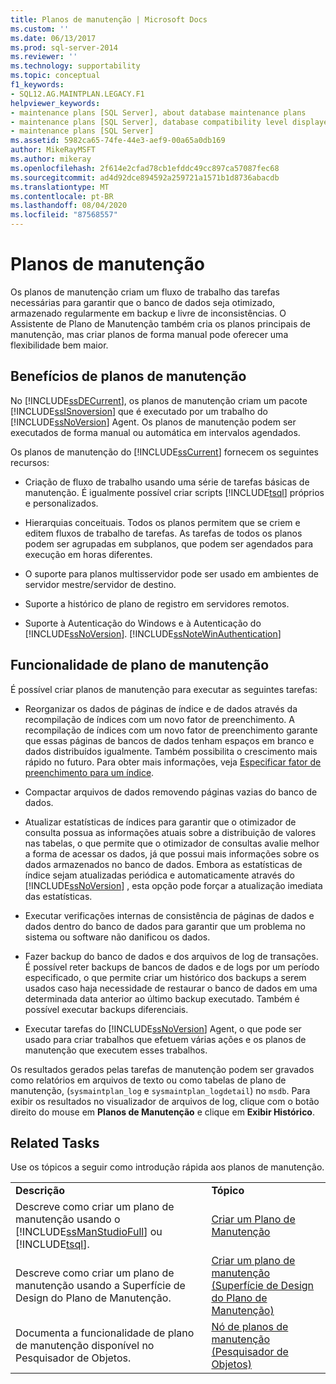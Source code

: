 ```yaml
---
title: Planos de manutenção | Microsoft Docs
ms.custom: ''
ms.date: 06/13/2017
ms.prod: sql-server-2014
ms.reviewer: ''
ms.technology: supportability
ms.topic: conceptual
f1_keywords:
- SQL12.AG.MAINTPLAN.LEGACY.F1
helpviewer_keywords:
- maintenance plans [SQL Server], about database maintenance plans
- maintenance plans [SQL Server], database compatibility level displayed in designer
- maintenance plans [SQL Server]
ms.assetid: 5982ca65-74fe-44e3-aef9-00a65a0db169
author: MikeRayMSFT
ms.author: mikeray
ms.openlocfilehash: 2f614e2cfad78cb1efddc49cc897ca57087fec68
ms.sourcegitcommit: ad4d92dce894592a259721a1571b1d8736abacdb
ms.translationtype: MT
ms.contentlocale: pt-BR
ms.lasthandoff: 08/04/2020
ms.locfileid: "87568557"
---
```

# <a name="maintenance-plans"></a>Planos de manutenção
  Os planos de manutenção criam um fluxo de trabalho das tarefas necessárias para garantir que o banco de dados seja otimizado, armazenado regularmente em backup e livre de inconsistências. O Assistente de Plano de Manutenção também cria os planos principais de manutenção, mas criar planos de forma manual pode oferecer uma flexibilidade bem maior.  
  
## <a name="benefits-of-maintenance-plans"></a>Benefícios de planos de manutenção  
 No [!INCLUDE[ssDECurrent](../../includes/ssdecurrent-md.md)], os planos de manutenção criam um pacote [!INCLUDE[ssISnoversion](../../includes/ssisnoversion-md.md)] que é executado por um trabalho do [!INCLUDE[ssNoVersion](../../includes/ssnoversion-md.md)] Agent. Os planos de manutenção podem ser executados de forma manual ou automática em intervalos agendados.  
  
 Os planos de manutenção do [!INCLUDE[ssCurrent](../../includes/sscurrent-md.md)] fornecem os seguintes recursos:  
  
-   Criação de fluxo de trabalho usando uma série de tarefas básicas de manutenção. É igualmente possível criar scripts [!INCLUDE[tsql](../../includes/tsql-md.md)] próprios e personalizados.  
  
-   Hierarquias conceituais. Todos os planos permitem que se criem e editem fluxos de trabalho de tarefas. As tarefas de todos os planos podem ser agrupadas em subplanos, que podem ser agendados para execução em horas diferentes.  
  
-   O suporte para planos multisservidor pode ser usado em ambientes de servidor mestre/servidor de destino.  
  
-   Suporte a histórico de plano de registro em servidores remotos.  
  
-   Suporte à Autenticação do Windows e à Autenticação do [!INCLUDE[ssNoVersion](../../includes/ssnoversion-md.md)]. [!INCLUDE[ssNoteWinAuthentication](../../includes/ssnotewinauthentication-md.md)]  
  
## <a name="maintenace-plan-functionality"></a>Funcionalidade de plano de manutenção  
 É possível criar planos de manutenção para executar as seguintes tarefas:  
  
-   Reorganizar os dados de páginas de índice e de dados através da recompilação de índices com um novo fator de preenchimento. A recompilação de índices com um novo fator de preenchimento garante que essas páginas de bancos de dados tenham espaços em branco e dados distribuídos igualmente. Também possibilita o crescimento mais rápido no futuro. Para obter mais informações, veja [Especificar fator de preenchimento para um índice](../indexes/specify-fill-factor-for-an-index.md).  
  
-   Compactar arquivos de dados removendo páginas vazias do banco de dados.  
  
-   Atualizar estatísticas de índices para garantir que o otimizador de consulta possua as informações atuais sobre a distribuição de valores nas tabelas, o que permite que o otimizador de consultas avalie melhor a forma de acessar os dados, já que possui mais informações sobre os dados armazenados no banco de dados. Embora as estatísticas de índice sejam atualizadas periódica e automaticamente através do [!INCLUDE[ssNoVersion](../../includes/ssnoversion-md.md)] , esta opção pode forçar a atualização imediata das estatísticas.  
  
-   Executar verificações internas de consistência de páginas de dados e dados dentro do banco de dados para garantir que um problema no sistema ou software não danificou os dados.  
  
-   Fazer backup do banco de dados e dos arquivos de log de transações. É possível reter backups de bancos de dados e de logs por um período especificado, o que permite criar um histórico dos backups a serem usados caso haja necessidade de restaurar o banco de dados em uma determinada data anterior ao último backup executado. Também é possível executar backups diferenciais.  
  
-   Executar tarefas do [!INCLUDE[ssNoVersion](../../includes/ssnoversion-md.md)] Agent, o que pode ser usado para criar trabalhos que efetuem várias ações e os planos de manutenção que executem esses trabalhos.  
  
 Os resultados gerados pelas tarefas de manutenção podem ser gravados como relatórios em arquivos de texto ou como tabelas de plano de manutenção, (`sysmaintplan_log` e `sysmaintplan_logdetail`) no `msdb`. Para exibir os resultados no visualizador de arquivos de log, clique com o botão direito do mouse em **Planos de Manutenção** e clique em **Exibir Histórico**.  
  
## <a name="related-tasks"></a>Related Tasks  
 Use os tópicos a seguir como introdução rápida aos planos de manutenção.  
  
|||  
|-|-|  
|**Descrição**|**Tópico**|  
|Descreve como criar um plano de manutenção usando o [!INCLUDE[ssManStudioFull](../../includes/ssmanstudiofull-md.md)] ou [!INCLUDE[tsql](../../includes/tsql-md.md)].|[Criar um Plano de Manutenção](create-a-maintenance-plan.md)|  
|Descreve como criar um plano de manutenção usando a Superfície de Design do Plano de Manutenção.|[Criar um plano de manutenção &#40;Superfície de Design do Plano de Manutenção&#41;](create-a-maintenance-plan-maintenance-plan-design-surface.md)|  
|Documenta a funcionalidade de plano de manutenção disponível no Pesquisador de Objetos.|[Nó de planos de manutenção &#40;Pesquisador de Objetos&#41;](../../ssms/object/object-explorer.md)|  
  
  
